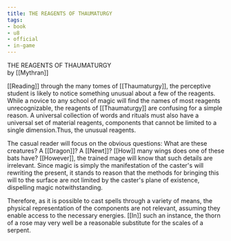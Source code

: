```yaml
---
title: THE REAGENTS OF THAUMATURGY
tags:
- book
- u8
- official
- in-game
---
```


THE REAGENTS OF THAUMATURGY  
by [[Mythran]]  
  
[[Reading]] through the many tomes of [[Thaumaturgy]], the perceptive student is likely to notice something unusual about a few of the reagents. While a novice to any school of magic will find the names of most reagents unrecognizable, the reagents of [[Thaumaturgy]] are confusing for a simple reason. A universal collection of words and rituals must also have a universal set of material reagents, components that cannot be limited to a single dimension.Thus, the unusual reagents.  
  
The casual reader will focus on the obvious questions: What are these creatures? A [[Dragon]]? A [[Newt]]? [[How]] many wings does one of these bats have? [[However]], the trained mage will know that such details are irrelevant. Since magic is simply the manifestation of the caster's will rewriting the present, it stands to reason that the methods for bringing this will to the surface are not limited by the caster's plane of existence, dispelling magic notwithstanding.  
  
Therefore, as it is possible to cast spells through a variety of means, the physical representation of the components are not relevant, assuming they enable access to the necessary energies. [[In]] such an instance, the thorn of a rose may very well be a reasonable substitute for the scales of a serpent. 